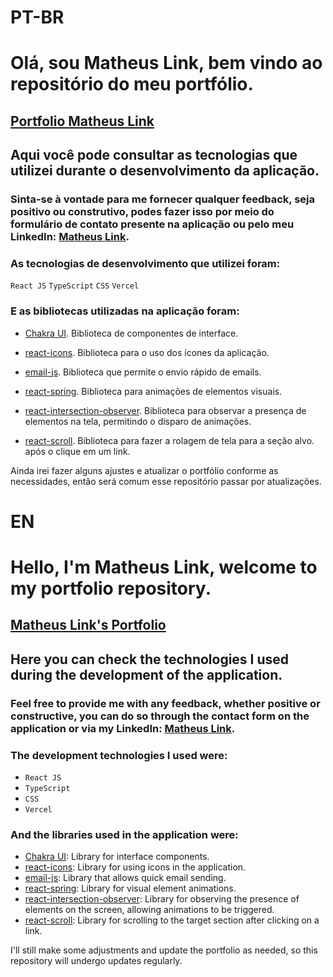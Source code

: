 
# PT-BR

# Olá, sou Matheus Link, bem vindo ao repositório do meu portfólio.

## [Portfolio Matheus Link](https://matheuslinkportfolio.vercel.app)

## Aqui você pode consultar as tecnologias que utilizei durante o desenvolvimento da aplicação.

### Sinta-se à vontade para me fornecer qualquer feedback, seja positivo ou construtivo, podes fazer isso por meio do formulário de contato presente na aplicação ou pelo meu LinkedIn: [Matheus Link](https://www.linkedin.com/in/matheus-link-21b3a4265/).

### As tecnologias de desenvolvimento que utilizei foram: 
``React JS`` ``TypeScript`` ``CSS`` ``Vercel``

### E as bibliotecas utilizadas na aplicação foram: 

- [Chakra UI](https://v2.chakra-ui.com/getting-started). Biblioteca de componentes de interface.

- [react-icons](https://react-icons.github.io/react-icons/). Biblioteca para o uso dos ícones da aplicação.

- [email-js](https://react-icons.github.io/react-icons/). Biblioteca que permite o envio rápido de emails.

- [react-spring](https://www.react-spring.dev/). Biblioteca para animações de elementos visuais.

- [react-intersection-observer](https://www.npmjs.com/package/react-intersection-observer). Biblioteca para observar a presença de elementos na tela, permitindo o disparo de animações.

- [react-scroll](https://www.npmjs.com/package/react-scroll). Biblioteca para fazer a rolagem de tela para a seção alvo. após o clique em um link.

Ainda irei fazer alguns ajustes e atualizar o portfólio conforme as necessidades, então será comum esse repositório passar por atualizações.

# EN 

# Hello, I'm Matheus Link, welcome to my portfolio repository.

## [Matheus Link's Portfolio](https://matheuslinkportfolio.vercel.app)

## Here you can check the technologies I used during the development of the application.

### Feel free to provide me with any feedback, whether positive or constructive, you can do so through the contact form on the application or via my LinkedIn: [Matheus Link](https://www.linkedin.com/in/matheus-link-21b3a4265/).

### The development technologies I used were:
- `React JS`
- `TypeScript`
- `CSS`
- `Vercel`

### And the libraries used in the application were: 

- [Chakra UI](https://v2.chakra-ui.com/getting-started): Library for interface components.
- [react-icons](https://react-icons.github.io/react-icons/): Library for using icons in the application.
- [email-js](https://react-icons.github.io/react-icons/): Library that allows quick email sending.
- [react-spring](https://www.react-spring.dev/): Library for visual element animations.
- [react-intersection-observer](https://www.npmjs.com/package/react-intersection-observer): Library for observing the presence of elements on the screen, allowing animations to be triggered.
- [react-scroll](https://www.npmjs.com/package/react-scroll): Library for scrolling to the target section after clicking on a link.

I'll still make some adjustments and update the portfolio as needed, so this repository will undergo updates regularly.



